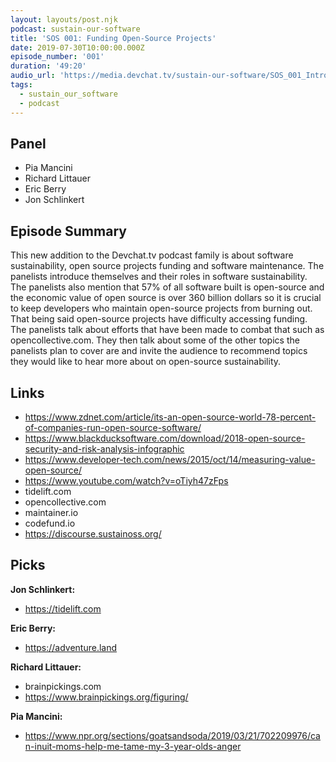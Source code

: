 ```yaml
---
layout: layouts/post.njk
podcast: sustain-our-software
title: 'SOS 001: Funding Open-Source Projects'
date: 2019-07-30T10:00:00.000Z
episode_number: '001'
duration: '49:20'
audio_url: 'https://media.devchat.tv/sustain-our-software/SOS_001_Introduction.mp3'
tags:
  - sustain_our_software
  - podcast
---
```

## Panel

* Pia Mancini
* Richard Littauer
* Eric Berry
* Jon Schlinkert 

## Episode Summary

This new addition to the Devchat.tv podcast family is about software sustainability, open source projects funding  and software maintenance. The panelists introduce themselves and their roles in software sustainability. The panelists also mention that 57% of all software built is open-source and the economic value of open source is over 360 billion dollars so it is crucial to keep developers who maintain open-source projects from burning out. That being said open-source projects have difficulty accessing funding. The panelists talk about efforts that have been made to combat that such as opencollective.com. They then talk about some of the other topics the panelists plan to cover are and invite the audience to recommend topics they would like to hear more about on open-source sustainability.

## Links

* https://www.zdnet.com/article/its-an-open-source-world-78-percent-of-companies-run-open-source-software/
* https://www.blackducksoftware.com/download/2018-open-source-security-and-risk-analysis-infographic
* https://www.developer-tech.com/news/2015/oct/14/measuring-value-open-source/
* https://www.youtube.com/watch?v=oTiyh47zFps
* tidelift.com
* opencollective.com
* maintainer.io
* codefund.io
* https://discourse.sustainoss.org/

## Picks

**Jon Schlinkert:**

* https://tidelift.com

**Eric Berry:**

* https://adventure.land

**Richard Littauer:**

* brainpickings.com
* https://www.brainpickings.org/figuring/

**Pia Mancini:**

* https://www.npr.org/sections/goatsandsoda/2019/03/21/702209976/can-inuit-moms-help-me-tame-my-3-year-olds-anger
